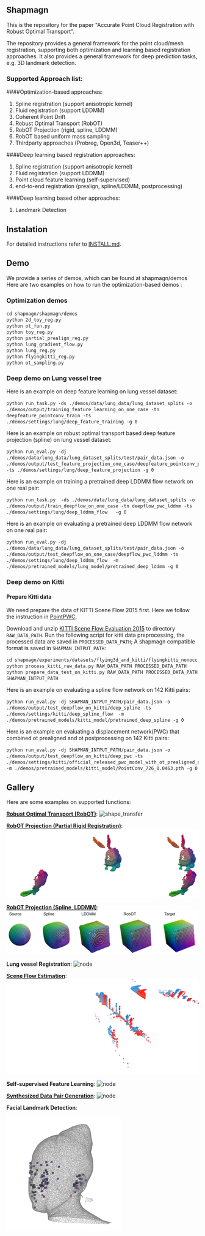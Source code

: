 ## Shapmagn

This is the repository for the paper "Accurate Point Cloud Registration with Robust Optimal Transport".

The repository provides a general framework for the point cloud/mesh registration, supporting both optimization and learning
based registration approaches.  It also provides a general framework for deep prediction tasks, e.g. 3D landmark detection. 

### Supported Approach list:

####Optimization-based approaches:
1. Spline registration (support anisotropic kernel)
2. Fluid registration (support LDDMM)
3. Coherent Point Drift
4. Robust Optimal Transport (RobOT)
5. RobOT Projection (rigid, spline, LDDMM)
6. RobOT based uniform mass sampling
7. Thirdparty approaches (Probreg, Open3d, Teaser++)


####Deep learning based registration approaches:
1. Spline registration (support anisotropic kernel)
2. Fluid registration (support LDDMM)
3. Point cloud feature learning (self-supervised)
4. end-to-end registration (prealign, spline/LDDMM, postprocessing)

####Deep learning based other approaches:
1. Landmark Detection



## Instalation


For detailed instructions refer to [INSTALL.md](INSTALL.md).

## Demo
We provide a series of demos, which can be found at shapmagn/demos
Here are two examples on how to run the optimization-based demos :

### Optimization demos
```
cd shapmagn/shapmagn/demos
python 2d_toy_reg.py
python ot_fun.py
python toy_reg.py
python partial_prealign_reg.py
python lung_gradient_flow.py
python lung_reg.py
python flyingkitti_reg.py
python ot_sampling.py
```

### Deep demo on Lung vessel tree

Here is an example on deep feature learning on lung vessel dataset:
```
python run_task.py -ds ./demos/data/lung_data/lung_dataset_splits -o ./demos/output/training_feature_learning_on_one_case -tn deepfeature_pointconv_train -ts ./demos/settings/lung/deep_feature_training -g 0
```

Here is an example on robust optimal transport based deep feature projection (spline) on lung vessel dataset:
```
python run_eval.py -dj ./demos/data/lung_data/lung_dataset_splits/test/pair_data.json -o ./demos/output/test_feature_projection_one_case/deepfeature_pointconv_projection -ts ./demos/settings/lung/deep_feature_projection -g 0
```

Here is an example on training a pretrained deep LDDMM flow network on one real pair:

```
python run_task.py  -ds ./demos/data/lung_data/lung_dataset_splits -o ./demos/output/train_deepflow_on_one_case -tn deepflow_pwc_lddmm -ts ./demos/settings/lung/deep_lddmm_flow   -g 0
```

Here is an example on evaluating a pretrained deep LDDMM flow network on one real pair:

```
python run_eval.py -dj ./demos/data/lung_data/lung_dataset_splits/test/pair_data.json -o ./demos/output/test_deepflow_on_one_case/deepflow_pwc_lddmm -ts ./demos/settings/lung/deep_lddmm_flow  -m   ./demos/pretrained_models/lung_model/pretrained_deep_lddmm -g 0
```

### Deep demo on Kitti

#### Prepare Kitti data
We need prepare the data of KITTI Scene Flow 2015 first. Here we follow the instruction in [PointPWC](https://github.com/DylanWusee/PointPWC).

Download and unzip [KITTI Scene Flow Evaluation 2015](http://www.cvlibs.net/download.php?file=data_scene_flow.zip) to directory `RAW_DATA_PATH`.
Run the following script for kitti data preprocessing, the processed data are saved in `PROCESSED_DATA_PATH`; A shapmagn compatible format is saved in `SHAPMAN_INTPUT_PATH`:

```
cd shapmagn/experiments/datasets/flying3d_and_kitti/flyingkitti_nonocc
python process_kitti_raw_data.py RAW_DATA_PATH PROCESSED_DATA_PATH
python prepare_data_test_on_kitti.py RAW_DATA_PATH PROCESSED_DATA_PATH SHAPMAN_INTPUT_PATH
```

Here is an example on evaluating a spline flow network on 142 Kitti pairs:

```
python run_eval.py -dj SHAPMAN_INTPUT_PATH/pair_data.json -o ./demos/output/test_deepflow_on_kitti/deep_spline -ts ./demos/settings/kitti/deep_spline_flow  -m ./demos/pretrained_models/kitti_model/pretrained_deep_spline -g 0
```

Here is an example on evaluating a displacement network(PWC) that combined ot prealigned and ot postprocessing on 142 Kitti pairs:
```
python run_eval.py -dj SHAPMAN_INTPUT_PATH/pair_data.json -o ./demos/output/test_deepflow_on_kitti/deep_pwc -ts ./demos/settings/kitti/official_released_pwc_model_with_ot_prealigned_and_post  -m ./demos/pretrained_models/kitti_model/PointConv_726_0.0463.pth -g 0
```

## Gallery

Here are some examples on supported functions:

**[Robust Optimal Transport (RobOT)](shapmagn/demos/ot_fun.py)**:
 <img src=".github/shape_transfer.gif" alt="shape_transfer"  width="400" height="300"/>

**[RobOT Projection (Partial Rigid Registration)](shapmagn/demos/partial_prealign_reg.py)**:
 ![node](.github/partial_bunny.gif) 

**[RobOT Projection (Spline, LDDMM)](shapmagn/demos/toy_reg.py)**:
 ![node](.github/ot_projection.png) 

**Lung vessel Registration**:
 ![node](.github/lung_vessel_reg.gif) 
 
**[Scene Flow Estimation](shapmagn/demos/flyingkitti_reg.py)**:
 ![node](.github/scene_flow.gif) 

**Self-supervised Feature Learning**:
 ![node](.github/lung_fea.gif) 
 
**[Synthesized Data Pair Generation](shapmagn/experiments/datasets/lung/lung_data_aug.py)**:
 ![node](.github/synthesize_data.png) 

**Facial Landmark Detection**:

 <img src=".github/face_landmark.gif" alt="face_landmark"  width="300" height="300"/>